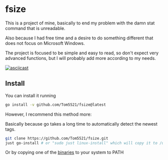 # fsize

This is a project of mine, basically to end my problem with
the damn stat command that is unreadable.

Also because I had free time and a desire to do something different
that does not focus on Microsoft Windows.

The project is focused to be simple and easy to read,
so don't expect very advanced functions, but I will probably
add more according to my needs.

[![asciicast](https://asciinema.org/a/661870.svg)](https://asciinema.org/a/661870)

## Install

You can install it running

```bash
go install -v github.com/Tom5521/fsize@latest
```

However, I recommend this method more:

Basically because go takes a long time to automatically detect the newest tags.

```bash
git clone https://github.com/Tom5521/fsize.git
just go-install # or "sudo just linux-install" which will copy it to /usr/bin
```

Or by copying one of the
[binaries](https://github.com/Tom5521/fsize/releases/latest) to your system to PATH
